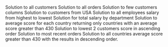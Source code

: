 Solution to all customers
Solution to all orders
Solution to few customers columns
Solution to customers from USA
Solution to all employees salary from highest to lowest
Solution for total salary by department
Solution to average score for each country returning only countries with an average score greater than 430
Solution to lowest 2 customers score in ascending order
Solution to most recent orders
Solution to all countries average score greater than 430 with the results in descending order.
